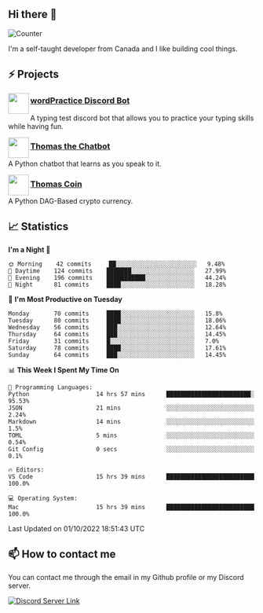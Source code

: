 <h2>Hi there 👋</h2>

![Counter](https://komarev.com/ghpvc/?username=principle105)

<p>I'm a self-taught developer from Canada and I like building cool things.</p>

<h2>⚡ Projects</h2>

<img align="left" src="https://i.imgur.com/BIzs17V.png" width="42" height="42" />
<h3><a target="_blank" href="https://top.gg/bot/743183681182498906">wordPractice Discord Bot</a></h3>
<p>A typing test discord bot that allows you to practice your typing skills while having fun.</p>

<img align="left" src="https://i.imgur.com/1qHopDH.png" width="42" height="42" />
<h3><a href="https://github.com/principle105/thomasthechatbot">Thomas the Chatbot</a></h3>
<p>A Python chatbot that learns as you speak to it.</p>

<img align="left" src="https://i.imgur.com/4FdQpgN.png" width="42" height="42" />
<h3><a href="https://github.com/principle105/thomas">Thomas Coin</a></h3>
<p>A Python DAG-Based crypto currency.</p>

<h2>📈 Statistics</h2>

<!--START_SECTION:waka-->
**I'm a Night 🦉** 

```text
🌞 Morning    42 commits     ██░░░░░░░░░░░░░░░░░░░░░░░   9.48% 
🌆 Daytime    124 commits    ███████░░░░░░░░░░░░░░░░░░   27.99% 
🌃 Evening    196 commits    ███████████░░░░░░░░░░░░░░   44.24% 
🌙 Night      81 commits     ████░░░░░░░░░░░░░░░░░░░░░   18.28%

```
📅 **I'm Most Productive on Tuesday** 

```text
Monday       70 commits     ████░░░░░░░░░░░░░░░░░░░░░   15.8% 
Tuesday      80 commits     ████░░░░░░░░░░░░░░░░░░░░░   18.06% 
Wednesday    56 commits     ███░░░░░░░░░░░░░░░░░░░░░░   12.64% 
Thursday     64 commits     ███░░░░░░░░░░░░░░░░░░░░░░   14.45% 
Friday       31 commits     █░░░░░░░░░░░░░░░░░░░░░░░░   7.0% 
Saturday     78 commits     ████░░░░░░░░░░░░░░░░░░░░░   17.61% 
Sunday       64 commits     ███░░░░░░░░░░░░░░░░░░░░░░   14.45%

```


📊 **This Week I Spent My Time On** 

```text
💬 Programming Languages: 
Python                   14 hrs 57 mins      ████████████████████████░   95.53% 
JSON                     21 mins             ░░░░░░░░░░░░░░░░░░░░░░░░░   2.24% 
Markdown                 14 mins             ░░░░░░░░░░░░░░░░░░░░░░░░░   1.5% 
TOML                     5 mins              ░░░░░░░░░░░░░░░░░░░░░░░░░   0.54% 
Git Config               0 secs              ░░░░░░░░░░░░░░░░░░░░░░░░░   0.1%

🔥 Editors: 
VS Code                  15 hrs 39 mins      █████████████████████████   100.0%

💻 Operating System: 
Mac                      15 hrs 39 mins      █████████████████████████   100.0%

```


 Last Updated on 01/10/2022 18:51:43 UTC
<!--END_SECTION:waka-->

<h2>📫 How to contact me</h2>

You can contact me through the email in my Github profile or my Discord server.

[![Discord Server Link](https://dcbadge.vercel.app/api/server/DHnk46C)](https://discord.gg/DHnk46C)


